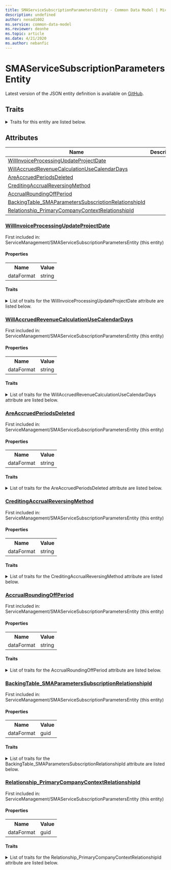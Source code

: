 ```yaml
---
title: SMAServiceSubscriptionParametersEntity - Common Data Model | Microsoft Docs
description: undefined
author: nenad1002
ms.service: common-data-model
ms.reviewer: deonhe
ms.topic: article
ms.date: 4/21/2020
ms.author: nebanfic
---
```


# SMAServiceSubscriptionParametersEntity

  
 Latest version of the JSON entity definition is available on <a href="https://github.com/Microsoft/CDM/tree/master/schemaDocuments/core/operationsCommon/Entities/SupplyChain/ServiceManagement/SMAServiceSubscriptionParametersEntity.cdm.json" target="_blank">GitHub</a>.  

## Traits

<details>
<summary>Traits for this entity are listed below.  
</summary>

**is.CDM.entityVersion**  
  <table><tr><th>Parameter</th><th>Value</th><th>Data type</th><th>Explanation</th></tr><tr><td>versionNumber</td><td>"1.0.0"</td><td>string</td><td>semantic version number of the entity</td></tr></table>

**is.application.releaseVersion**  
  <table><tr><th>Parameter</th><th>Value</th><th>Data type</th><th>Explanation</th></tr><tr><td>releaseVersion</td><td>"10.0.13.0"</td><td>string</td><td>semantic version number of the application introducing this entity</td></tr></table>

</details>

## Attributes

|Name|Description|First Included in Instance|
|---|---|---|
|[WillInvoiceProcessingUpdateProjectDate](#WillInvoiceProcessingUpdateProjectDate)||<a href="SMAServiceSubscriptionParametersEntity.md" target="_blank">ServiceManagement/SMAServiceSubscriptionParametersEntity</a>|
|[WillAccruedRevenueCalculationUseCalendarDays](#WillAccruedRevenueCalculationUseCalendarDays)||<a href="SMAServiceSubscriptionParametersEntity.md" target="_blank">ServiceManagement/SMAServiceSubscriptionParametersEntity</a>|
|[AreAccruedPeriodsDeleted](#AreAccruedPeriodsDeleted)||<a href="SMAServiceSubscriptionParametersEntity.md" target="_blank">ServiceManagement/SMAServiceSubscriptionParametersEntity</a>|
|[CreditingAccrualReversingMethod](#CreditingAccrualReversingMethod)||<a href="SMAServiceSubscriptionParametersEntity.md" target="_blank">ServiceManagement/SMAServiceSubscriptionParametersEntity</a>|
|[AccrualRoundingOffPeriod](#AccrualRoundingOffPeriod)||<a href="SMAServiceSubscriptionParametersEntity.md" target="_blank">ServiceManagement/SMAServiceSubscriptionParametersEntity</a>|
|[BackingTable_SMAParametersSubscriptionRelationshipId](#BackingTable_SMAParametersSubscriptionRelationshipId)||<a href="SMAServiceSubscriptionParametersEntity.md" target="_blank">ServiceManagement/SMAServiceSubscriptionParametersEntity</a>|
|[Relationship_PrimaryCompanyContextRelationshipId](#Relationship_PrimaryCompanyContextRelationshipId)||<a href="SMAServiceSubscriptionParametersEntity.md" target="_blank">ServiceManagement/SMAServiceSubscriptionParametersEntity</a>|

### <a href=#WillInvoiceProcessingUpdateProjectDate name="WillInvoiceProcessingUpdateProjectDate">WillInvoiceProcessingUpdateProjectDate</a>

First included in: ServiceManagement/SMAServiceSubscriptionParametersEntity (this entity)  

#### Properties

<table><tr><th>Name</th><th>Value</th></tr><tr><td>dataFormat</td><td>string</td></tr></table>

#### Traits

<details>
<summary>List of traits for the WillInvoiceProcessingUpdateProjectDate attribute are listed below.</summary>

**is.dataFormat.character**  
**is.dataFormat.big**  
**is.dataFormat.array**  
**is.dataFormat.character**  
**is.dataFormat.array**  
</details>

### <a href=#WillAccruedRevenueCalculationUseCalendarDays name="WillAccruedRevenueCalculationUseCalendarDays">WillAccruedRevenueCalculationUseCalendarDays</a>

First included in: ServiceManagement/SMAServiceSubscriptionParametersEntity (this entity)  

#### Properties

<table><tr><th>Name</th><th>Value</th></tr><tr><td>dataFormat</td><td>string</td></tr></table>

#### Traits

<details>
<summary>List of traits for the WillAccruedRevenueCalculationUseCalendarDays attribute are listed below.</summary>

**is.dataFormat.character**  
**is.dataFormat.big**  
**is.dataFormat.array**  
**is.dataFormat.character**  
**is.dataFormat.array**  
</details>

### <a href=#AreAccruedPeriodsDeleted name="AreAccruedPeriodsDeleted">AreAccruedPeriodsDeleted</a>

First included in: ServiceManagement/SMAServiceSubscriptionParametersEntity (this entity)  

#### Properties

<table><tr><th>Name</th><th>Value</th></tr><tr><td>dataFormat</td><td>string</td></tr></table>

#### Traits

<details>
<summary>List of traits for the AreAccruedPeriodsDeleted attribute are listed below.</summary>

**is.dataFormat.character**  
**is.dataFormat.big**  
**is.dataFormat.array**  
**is.dataFormat.character**  
**is.dataFormat.array**  
</details>

### <a href=#CreditingAccrualReversingMethod name="CreditingAccrualReversingMethod">CreditingAccrualReversingMethod</a>

First included in: ServiceManagement/SMAServiceSubscriptionParametersEntity (this entity)  

#### Properties

<table><tr><th>Name</th><th>Value</th></tr><tr><td>dataFormat</td><td>string</td></tr></table>

#### Traits

<details>
<summary>List of traits for the CreditingAccrualReversingMethod attribute are listed below.</summary>

**is.dataFormat.character**  
**is.dataFormat.big**  
**is.dataFormat.array**  
**is.dataFormat.character**  
**is.dataFormat.array**  
</details>

### <a href=#AccrualRoundingOffPeriod name="AccrualRoundingOffPeriod">AccrualRoundingOffPeriod</a>

First included in: ServiceManagement/SMAServiceSubscriptionParametersEntity (this entity)  

#### Properties

<table><tr><th>Name</th><th>Value</th></tr><tr><td>dataFormat</td><td>string</td></tr></table>

#### Traits

<details>
<summary>List of traits for the AccrualRoundingOffPeriod attribute are listed below.</summary>

**is.dataFormat.character**  
**is.dataFormat.big**  
**is.dataFormat.array**  
**is.dataFormat.character**  
**is.dataFormat.array**  
</details>

### <a href=#BackingTable_SMAParametersSubscriptionRelationshipId name="BackingTable_SMAParametersSubscriptionRelationshipId">BackingTable_SMAParametersSubscriptionRelationshipId</a>

First included in: ServiceManagement/SMAServiceSubscriptionParametersEntity (this entity)  

#### Properties

<table><tr><th>Name</th><th>Value</th></tr><tr><td>dataFormat</td><td>guid</td></tr></table>

#### Traits

<details>
<summary>List of traits for the BackingTable_SMAParametersSubscriptionRelationshipId attribute are listed below.</summary>

**is.dataFormat.character**  
**is.dataFormat.big**  
**is.dataFormat.array**  
**is.dataFormat.guid**  
**means.identity.entityId**  
**is.linkedEntity.identifier**  
Marks the attribute(s) that hold foreign key references to a linked (used as an attribute) entity. This attribute is added to the resolved entity to enumerate the referenced entities.  <table><tr><th>Parameter</th><th>Value</th><th>Data type</th><th>Explanation</th></tr><tr><td>entityReferences</td><td><table><tr><th>entityReference</th><th>attributeReference</th></tr><tr><td><a href="../../../Tables/SupplyChain/ServiceManagement/Parameter/SMAParametersSubscription.md" target="_blank">/core/operationsCommon/Tables/SupplyChain/ServiceManagement/Parameter/SMAParametersSubscription.cdm.json/SMAParametersSubscription</a></td><td><a href="../../../Tables/SupplyChain/ServiceManagement/Parameter/SMAParametersSubscription.md#RecId" target="_blank">RecId</a></td></tr></table></td><td>entity</td><td>a reference to the constant entity holding the list of entity references</td></tr></table>

**is.dataFormat.guid**  
**is.dataFormat.character**  
**is.dataFormat.array**  
</details>

### <a href=#Relationship_PrimaryCompanyContextRelationshipId name="Relationship_PrimaryCompanyContextRelationshipId">Relationship_PrimaryCompanyContextRelationshipId</a>

First included in: ServiceManagement/SMAServiceSubscriptionParametersEntity (this entity)  

#### Properties

<table><tr><th>Name</th><th>Value</th></tr><tr><td>dataFormat</td><td>guid</td></tr></table>

#### Traits

<details>
<summary>List of traits for the Relationship_PrimaryCompanyContextRelationshipId attribute are listed below.</summary>

**is.dataFormat.character**  
**is.dataFormat.big**  
**is.dataFormat.array**  
**is.dataFormat.guid**  
**means.identity.entityId**  
**is.linkedEntity.identifier**  
Marks the attribute(s) that hold foreign key references to a linked (used as an attribute) entity. This attribute is added to the resolved entity to enumerate the referenced entities.  <table><tr><th>Parameter</th><th>Value</th><th>Data type</th><th>Explanation</th></tr><tr><td>entityReferences</td><td><table><tr><th>entityReference</th><th>attributeReference</th></tr><tr><td><a href="../../../Tables/Finance/Ledger/Main/CompanyInfo.md" target="_blank">/core/operationsCommon/Tables/Finance/Ledger/Main/CompanyInfo.cdm.json/CompanyInfo</a></td><td><a href="../../../Tables/Finance/Ledger/Main/CompanyInfo.md#RecId" target="_blank">RecId</a></td></tr></table></td><td>entity</td><td>a reference to the constant entity holding the list of entity references</td></tr></table>

**is.dataFormat.guid**  
**is.dataFormat.character**  
**is.dataFormat.array**  
</details>
